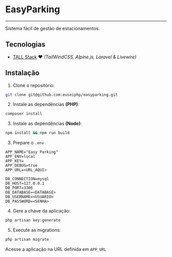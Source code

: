 # EasyParking

---

Sistema fácil de gestão de estacionamentos.

## Tecnologias

- [TALL Stack](https://tallstack.dev/) ❤️ *(TailWindCSS, Alpine.js, Laravel & Livewire)*

## Instalação

1. Clone o repositório:

```bash
git clone git@github.com:euseiphp/easyparking.git
```

2. Instale as dependências **(PHP)**:

```bash
composer install
```

3. Instale as dependências **(Node)**:

```bash
npm install && npm run build
```

3. Prepare o `.env`

```
APP_NAME="Easy Parking"
APP_ENV=local
APP_KEY=
APP_DEBUG=true
APP_URL=<URL_AQUI>

DB_CONNECTION=mysql
DB_HOST=127.0.0.1
DB_PORT=3306
DB_DATABASE=<DATABASE>
DB_USERNAME=<USUARIO>
DB_PASSWORD=<SENHA>
```

4. Gere a chave da aplicação:

```bash
php artisan key:generate
```

5. Execute as migrations:

```bash
php artisan migrate
```

Acesse a aplicação na URL definida em `APP_URL`